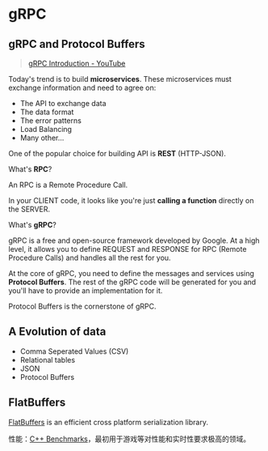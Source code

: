 # gRPC

## gRPC and Protocol Buffers

> [gRPC Introduction - YouTube](https://www.youtube.com/watch?v=XRXTsQwyZSU&ab_channel=StephaneMaarek)

Today's trend is to build **microservices**. These microservices must exchange information and need to agree on:

- The API to exchange data
- The data format
- The error patterns
- Load Balancing
- Many other...

One of the popular choice for building API is **REST** (HTTP-JSON).

What's **RPC**?

An RPC is a Remote Procedure Call.

In your CLIENT code, it looks like you're just **calling a function** directly on the SERVER.

What's **gRPC**?

gRPC is a free and open-source framework developed by Google. At a high level, it allows you to define REQUEST and RESPONSE for RPC (Remote Procedure Calls) and handles all the rest for you.

At the core of gRPC, you need to define the messages and services using **Protocol Buffers**. The rest of the gRPC code will be generated for you and you'll have to provide an implementation for it.

Protocol Buffers is the cornerstone of gRPC.

## A Evolution of data

- Comma Seperated Values (CSV)
- Relational tables
- JSON
- Protocol Buffers

## FlatBuffers

[FlatBuffers](https://google.github.io/flatbuffers/) is an efficient cross platform serialization library.

性能：[C++ Benchmarks](https://google.github.io/flatbuffers/flatbuffers_benchmarks.html)，最初用于游戏等对性能和实时性要求极高的领域。
